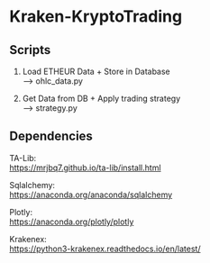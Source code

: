 # Kraken-KryptoTrading
## Scripts

1. Load ETHEUR Data + Store in Database<br>
    --> ohlc_data.py

2. Get Data from DB + Apply trading strategy<br>
    --> strategy.py 

## Dependencies

TA-Lib:<br>
https://mrjbq7.github.io/ta-lib/install.html

Sqlalchemy:<br>
https://anaconda.org/anaconda/sqlalchemy

Plotly:<br>
https://anaconda.org/plotly/plotly

Krakenex:<br>
https://python3-krakenex.readthedocs.io/en/latest/

